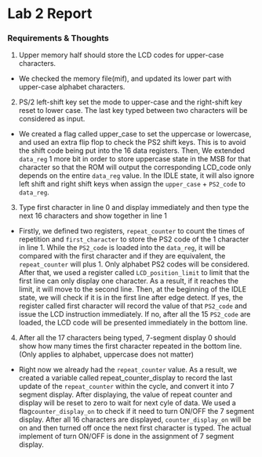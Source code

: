 # Lab 2 Report

### **Requirements & Thoughts**


1. Upper memory half should store the LCD codes for upper-case characters.
- We checked the memory file(mif), and updated its lower part with upper-case alphabet characters.

2. PS/2 left-shift key set the mode to upper-case and the right-shift key reset to lower case. The last key typed between two characters will be considered as input.
- We created a flag called upper_case to set the uppercase or lowercase, and used an extra flip flop to check the PS2 shift keys. This is to avoid the shift code being put into the 16 data registers. Then, We extended `data_reg` 1 more bit in order to store uppercase state in the MSB for that character so that the ROM will output the corresponding LCD_code only depends on the entire `data_reg` value. In the IDLE state, it will also ignore left shift and right shift keys when assign the `upper_case` + `PS2_code` to `data_reg`.

3. Type first character in line 0 and display immediately and then type the next 16 characters and show together in line 1
- Firstly, we defined two registers, `repeat_counter` to count the times of repetition and `first_character` to store the PS2 code of the 1 character in line 1. While the `PS2_code` is loaded into the `data_reg`, it will be compared with the first character and if they are equivalent, the `repeat_counter` will plus 1. Only alphabet PS2 codes will be considered. After that, we used a register called `LCD_position_limit` to limit that the first line can only display one character. As a result, if it reaches the limit, it will move to the second line. Then, at the beginning of the IDLE state, we will check if it is in the first line after edge detect. If yes, the register called first character will record the value of that `PS2_code` and issue the LCD instruction immediately. If no, after all the 15 `PS2_code` are loaded, the LCD code will be presented immediately in the bottom line.

4. After all the 17 characters being typed, 7-segment display 0 should show how many times the first character repeated in the bottom line. (Only applies to alphabet, uppercase does not matter)
- Right now we already had the `repeat_counter` value. As a result, we created a variable called repeat_counter_display to record the last update of the `repeat_counter` within the cycle, and convert it into 7 segment display. After displaying, the value of repeat counter and display will be reset to zero to wait for next cyle of data. We used a flag`counter_display_on` to check if it need to turn ON/OFF the 7 segment display. After all 16 characters are displayed, `counter_display_on` will be on and then turned off once the next first character is typed. The
actual implement of turn ON/OFF is done in the assignment of 7 segment display.
